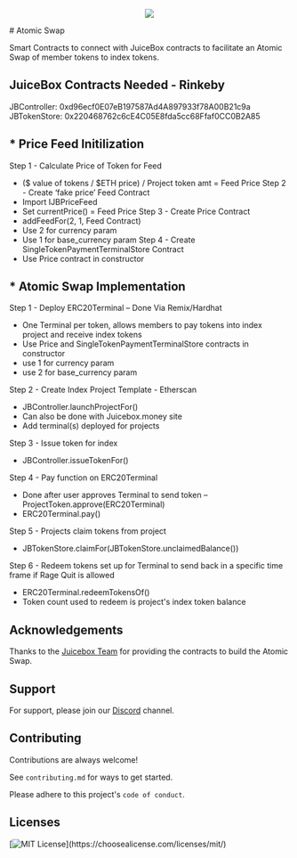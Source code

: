 <p align="center">
 <img src="[https://user-images.githubusercontent.com/101847688/175663112-2f16f5c8-e91e-40fb-8f8e-e1e9510e7b45.png](https://elinkling.net/wp-content/uploads/2022/06/What-Is-Atomic-Swap.webp)">
</p>
# Atomic Swap

Smart Contracts to connect with JuiceBox contracts to facilitate an Atomic Swap of member tokens to index tokens.
## JuiceBox Contracts Needed - Rinkeby
JBController: 0xd96ecf0E07eB197587Ad4A897933f78A00B21c9a
JBTokenStore: 0x220468762c6cE4C05E8fda5cc68Ffaf0CC0B2A85

## * Price Feed Initilization

Step 1 - Calculate Price of Token for Feed
- ($ value of tokens / $ETH price)  /  Project token amt  = Feed Price
Step 2 - Create ‘fake price’ Feed Contract
- Import IJBPriceFeed
- Set currentPrice() = Feed Price
Step 3 - Create Price Contract
- addFeedFor(2, 1, Feed Contract)
- Use 2 for currency param
- Use 1 for base_currency param
Step 4 - Create SingleTokenPaymentTerminalStore Contract
- Use Price contract in constructor

## * Atomic Swap Implementation

Step 1 - Deploy ERC20Terminal – Done Via Remix/Hardhat
- One Terminal per token, allows members to pay tokens into index project and receive index tokens
- Use Price and SingleTokenPaymentTerminalStore contracts in constructor
- use 1 for currency param
- use 2 for base_currency param


Step 2 - Create Index Project Template - Etherscan
- JBController.launchProjectFor()
- Can also be done with Juicebox.money site
- Add terminal(s) deployed for projects 

Step 3 - Issue token for index
- JBController.issueTokenFor()

Step 4 - Pay function on ERC20Terminal
- Done after user approves Terminal to send token – ProjectToken.approve(ERC20Terminal)
- ERC20Terminal.pay()

Step 5 -  Projects claim tokens from project
- JBTokenStore.claimFor(JBTokenStore.unclaimedBalance())

Step 6 - Redeem tokens set up for Terminal to send back in a specific time frame if Rage Quit is allowed
- ERC20Terminal.redeemTokensOf()
- Token count used to redeem is project's index token balance






## Acknowledgements

Thanks to the [Juicebox Team](https://github.com/jbx-protocol) for providing the contracts to build the Atomic Swap.


## Support

For support, please join our [Discord](https://discord.gg/qHntazBA) channel.


## Contributing

Contributions are always welcome!

See `contributing.md` for ways to get started.

Please adhere to this project's `code of conduct`.


## Licenses


[![MIT License](https://img.shields.io/apm/l/atomic-design-ui.svg?)](https://choosealicense.com/licenses/mit/)


